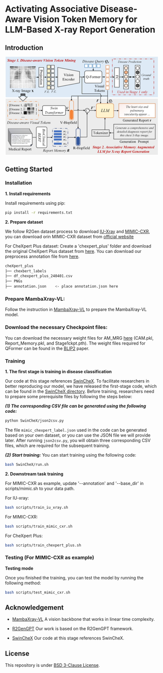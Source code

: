 # Activating Associative Disease-Aware Vision Token Memory for LLM-Based X-ray Report Generation

## Introduction
![overview](https://github.com/Event-AHU/Medical_Image_Analysis/blob/main/AM_MRG/figures/framework_FulingWang.jpg)

## Getting Started
### Installation

**1. Install requirements**

Install requirements using pip:

```bash
pip install -r requirements.txt
```


**2. Prepare dataset**

We follow R2Gen dataset process to download [IU-Xray](https://drive.google.com/file/d/1c0BXEuDy8Cmm2jfN0YYGkQxFZd2ZIoLg/view) and [MIMIC-CXR](https://drive.google.com/file/d/1DS6NYirOXQf8qYieSVMvqNwuOlgAbM_E/view?usp=sharing), you can download orin MIMIC-CXR dataset from [official website](https://physionet.org/content/mimic-cxr-jpg/2.0.0/)

For CheXpert Plus dataset: Create a 'chexpert_plus' folder and download the original CheXpert Plus dataset from [here](https://stanfordaimi.azurewebsites.net/datasets/5158c524-d3ab-4e02-96e9-6ee9efc110a1). You can download our preprocess annotation file from [here](https://drive.google.com/file/d/1vjh8GXaFQYJXJeLaxLnFtvZxuSZscQd_/view?usp=sharing).



```bash
cheXpert_plus 
├── chexbert_labels
├── df_chexpert_plus_240401.csv
├── PNGs
├── annotation.json    <- place annotation.json here
```



### Prepare MambaXray-VL:
Follow the instruction in [MambaXray-VL](https://github.com/Event-AHU/Medical_Image_Analysis/tree/main/CXPMRG_Bench_MambaXray_VL) to prepare the MambaXray-VL model. 

### Download the necessary Checkpoint files:
You can download the necessary weight files for AM_MRG [here](https://www.dropbox.com/scl/fo/gtgo8hs2qxwdldbxlownu/ADIthMRX6w34BBCUpVYByRU?rlkey=ahdpc4knewqyvdxjv65ghdmbj&st=x4ubtmy6&dl=0) (CAM.pkl, Report_Memory.pkl, and Stage1ckpt.pth).
The weight files required for QFormer can be found in the [BLIP2](https://dl.acm.org/doi/10.5555/3618408.3619222) paper.


### Training

**1. The first stage is training in disease classification**

Our code at this stage references [SwinCheX](https://github.com/rohban-lab/SwinCheX). To facilitate researchers in better reproducing our model, we have released the first-stage code, which can be found in the [SwinCheX directory](https://github.com/Event-AHU/Medical_Image_Analysis/tree/main/AM_MRG/SwinCheX). Before training, researchers need to prepare some prerequisite files by following the steps below: 

***(1) The corresponding CSV file can be generated using the following code:***
```bash
python SwinCheX/json2csv.py
```
The file `mimic_chexpert_label.json` used in the code can be generated based on your own dataset, or you can use the JSON file we will provide later. After running `json2csv.py`, you will obtain three corresponding CSV files, which are required for the subsequent training.

***(2) Start training:***
You can start training using the following code:
```bash
bash SwinCheX/run.sh
```

**2. Downstream task training**

For MIMIC-CXR as example, update '--annotation' and '--base_dir' in scripts/mimic.sh to your data path.

For IU-xray:
```bash
bash scripts/train_iu_xray.sh
```

For MIMIC-CXR:
```bash
bash scripts/train_mimic_cxr.sh
```

For CheXpert Plus:
```bash
bash scripts/train_chexpert_plus.sh
```


### Testing (For MIMIC-CXR as example)

**Testing mode**

Once you finished the training, you can test the model by running the following method:

```bash
bash scripts/test_mimic_cxr.sh
```



## Acknowledgement

+ [MambaXray-VL](https://github.com/Event-AHU/Medical_Image_Analysis/tree/main/CXPMRG_Bench_MambaXray_VL) A vision backbone that works in linear time complexity. 

+ [R2GenGPT](https://github.com/wang-zhanyu/R2GenGPT/tree/main) Our work is based on the R2GenGPT framework.
  
+ [SwinCheX](https://github.com/rohban-lab/SwinCheX) Our code at this stage references SwinCheX.



## License
This repository is under [BSD 3-Clause License](LICENSE.md).



